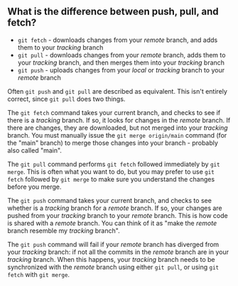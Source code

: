 ## What is the difference between push, pull, and fetch?

- `git fetch` - downloads changes from your _remote_ branch, and adds them to your
  _tracking_ branch
- `git pull` - downloads changes from your _remote_ branch, adds them to your
  _tracking_ branch, and then merges them into your _tracking_ branch
- `git push` - uploads changes from your _local_ or _tracking_ branch to your
  _remote_ branch

Often `git push` and `git pull` are described as equivalent. This isn't entirely
correct, since `git pull` does two things.

The `git fetch` command takes your current branch, and checks to see if there is
a _tracking_ branch. If so, it looks for changes in the _remote_ branch. If there
are changes, they are downloaded, but not merged into your _tracking_ branch. You
must manually issue the `git merge origin/main` command (for the "main" branch)
to merge those changes into your branch - probably also called "main".

The `git pull` command performs `git fetch` followed immediately by `git merge`.
This is often what you want to do, but you may prefer to use `git fetch` followed
by `git merge` to make sure you understand the changes before you merge.

The `git push` command takes your current branch, and checks to see whether is a
_tracking_ branch for a _remote_ branch. If so, your changes are pushed from your
_tracking_ branch to your _remote_ branch. This is how code is shared with a
_remote_ branch. You can think of it as "make the _remote_ branch resemble my
_tracking_ branch".

The `git push` command will fail if your _remote_ branch has diverged from your
_tracking_ branch: if not all the commits in the _remote_ branch are in your
_tracking_ branch. When this happens, your _tracking_ branch needs to be synchronized
with the _remote_ branch using either `git pull`, or using `git fetch` with
`git merge`.

